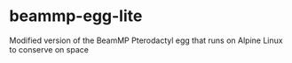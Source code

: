# beammp-egg-lite
Modified version of the BeamMP Pterodactyl egg that runs on Alpine Linux to conserve on space
